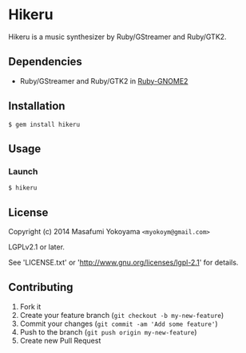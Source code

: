 # Hikeru

Hikeru is a music synthesizer by Ruby/GStreamer and Ruby/GTK2.

## Dependencies

* Ruby/GStreamer and Ruby/GTK2 in
  [Ruby-GNOME2](http://ruby-gnome2.sourceforge.jp/)

## Installation

    $ gem install hikeru

## Usage

### Launch

    $ hikeru

## License

Copyright (c) 2014 Masafumi Yokoyama `<myokoym@gmail.com>`

LGPLv2.1 or later.

See 'LICENSE.txt' or 'http://www.gnu.org/licenses/lgpl-2.1' for details.

## Contributing

1. Fork it
2. Create your feature branch (`git checkout -b my-new-feature`)
3. Commit your changes (`git commit -am 'Add some feature'`)
4. Push to the branch (`git push origin my-new-feature`)
5. Create new Pull Request

